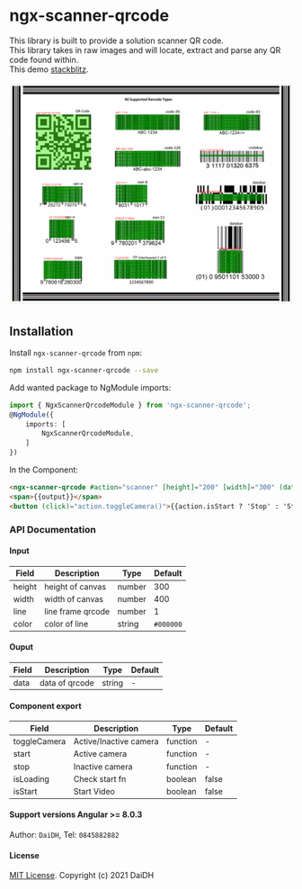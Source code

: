 # ngx-scanner-qrcode

This library is built to provide a solution scanner QR code.\
This library takes in raw images and will locate, extract and parse any QR code found within.\
This demo [stackblitz](https://stackblitz.com/edit/angular-ngx-scanner-qrcode?file=src/app/app.component.html).

![Logo](https://raw.githubusercontent.com/id1945/ngx-scanner-qrcode/master/ngx-scanner-qrcode.png)

## Installation
Install `ngx-scanner-qrcode` from `npm`:
```bash
npm install ngx-scanner-qrcode --save
```

Add wanted package to NgModule imports:
```typescript
import { NgxScannerQrcodeModule } from 'ngx-scanner-qrcode';
@NgModule({
    imports: [
        NgxScannerQrcodeModule,
    ]
})
```

In the Component:

```html
<ngx-scanner-qrcode #action="scanner" [height]="200" [width]="300" (data)="output = $event"></ngx-scanner-qrcode>
<span>{{output}}</span>
<button (click)="action.toggleCamera()">{{action.isStart ? 'Stop' : 'Start'}}</button>
```

### API Documentation

#### Input

| Field | Description | Type | Default |
| --- | --- | --- | --- |
| height | height of canvas | number | 300 |
| width | width of canvas | number | 400 |
| line | line frame qrcode | number | 1 |
| color | color of line | string | `#008000` |

#### Ouput

| Field | Description | Type | Default |
| --- | --- | --- | --- |
| data | data of qrcode | string | - |

#### Component export

| Field | Description | Type | Default |
| --- | --- | --- | --- |
| toggleCamera | Active/Inactive camera | function | - |
| start | Active camera | function | - |
| stop | Inactive camera | function | - |
| isLoading | Check start fn | boolean | false |
| isStart | Start Video | boolean | false |

#### Support versions Angular >= 8.0.3

Author: `DaiDH`, Tel: `0845882882`

#### License

[MIT License](https://github.com/id1945/ngx-scanner-qrcode/blob/master/LICENSE). Copyright (c) 2021 DaiDH
